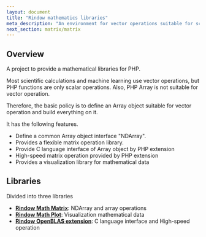 ```yaml
---
layout: document
title: "Rindow mathematics libraries"
meta_description: "An environment for vector operations suitable for scientific calculation and machine learning is provided on PHP. It also provides a PHP array extension that is optimal for vector operations."
next_section: matrix/matrix
---
```


Overview
--------
A project to provide a mathematical libraries for PHP.

Most scientific calculations and machine learning use vector operations,
but PHP functions are only scalar operations.
Also, PHP Array is not suitable for vector operation.

Therefore, the basic policy is to define an Array object suitable
for vector operation and build everything on it.

It has the following features.

- Define a common Array object interface "NDArray".
- Provides a flexible matrix operation library.
- Provide C language interface of Array object by PHP extension
- High-speed matrix operation provided by PHP extension
- Provides a visualization library for mathematical data

Libraries
---------
Divided into three libraries

- [**Rindow Math Matrix**](matrix/matrix.html): NDArray and array operations
- [**Rindow Math Plot**](plot/overviewplot.html): Visualization mathematical data
- [**Rindow OpenBLAS extension**](openblas/overviewopenblas.html): C language interface and High-speed operation

